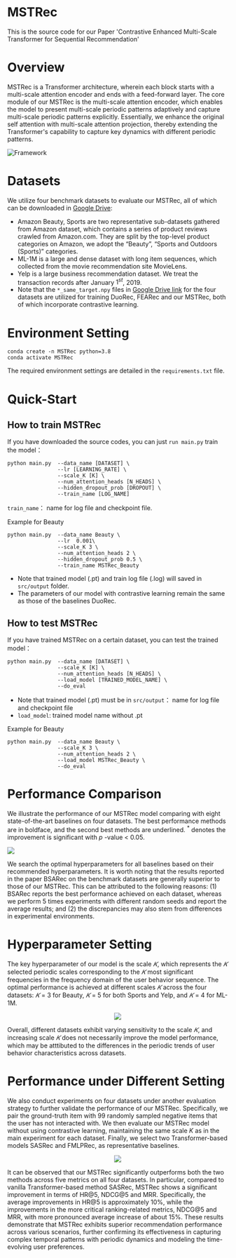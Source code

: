 # MSTRec


This is the source code for our Paper 'Contrastive Enhanced Multi-Scale Transformer for Sequential Recommendation'



# Overview
MSTRec is a Transformer architecture, wherein each block starts with a multi-scale attention encoder and ends with a feed-forward layer.  The core module of our MSTRec is the multi-scale attention encoder, which enables the model to present multi-scale periodic patterns adaptively and capture multi-scale periodic patterns explicitly. Essentially, we enhance the original self attention with multi-scale attention projection, thereby extending the Transformer's capability to capture key dynamics with different periodic patterns.  

![Framework](images/model.jpg)

# Datasets
We utilize four benchmark datasets to evaluate our MSTRec, all of which can be downloaded in [Google Drive](https://drive.google.com/drive/folders/1Ir0nVoC_1flw3zW9N_ANck_XaGTvCNTa): 
* Amazon Beauty, Sports are two representative sub-datasets gathered from Amazon dataset, which contains a series of product reviews crawled from Amazon.com. They are split by the top-level product categories on Amazon, we adopt the “Beauty”, “Sports and Outdoors (Sports)” categories.
* ML-1M is a large and dense dataset with long item sequences, which collected from the movie recommendation site MovieLens. 
* Yelp is a large business recommendation dataset. We treat the transaction records after $\text{January}$ $1 ^ {st}$,  $2019$.
* Note that the `*_same_target.npy` files in [Google Drive link](https://drive.google.com/drive/folders/1Ir0nVoC_1flw3zW9N_ANck_XaGTvCNTa) for the four datasets are utilized for training DuoRec, FEARec and our MSTRec, both of which incorporate contrastive learning.


# Environment Setting
 ```
conda create -n MSTRec python=3.8
conda activate MSTRec
 ```
The required environment settings are detailed in the `requirements.txt` file.



# Quick-Start

## How to train MSTRec
If you have downloaded the source codes, you can just `run main.py` train the model：
 ```
python main.py  --data_name [DATASET] \
                 --lr [LEARNING_RATE] \
                 --scale_K [K] \ 
                 --num_attention_heads [N_HEADS] \
                 --hidden_dropout_prob [DROPOUT] \
                 --train_name [LOG_NAME]
 ```
 `train_name`： name for log file and checkpoint file.


Example for Beauty
 ```
python main.py  --data_name Beauty \
                 --lr  0.001\
                 --scale_K 3 \ 
                 --num_attention_heads 2 \
                 --hidden_dropout_prob 0.5 \
                 --train_name MSTRec_Beauty
 ```


* Note that trained model (.pt) and train log file (.log) will saved in  `src/output` folder.
* The parameters of our model with contrastive learning remain the same as those of the baselines DuoRec.


## How to test MSTRec
If you have trained MSTRec on a certain dataset, you can test the trained model：
 ```
python main.py  --data_name [DATASET] \
                 --scale_K [K] \ 
                 --num_attention_heads [N_HEADS] \
                 --load_model [TRAINED_MODEL_NAME] \
                 --do_eval
 ```

* Note that trained model (.pt) must be in `src/output`： name for log file and checkpoint file
* `load_model`:  trained model name without .pt

Example for Beauty
 ```
python main.py  --data_name Beauty \
                 --scale_K 3 \ 
                 --num_attention_heads 2 \
                 --load_model MSTRec_Beauty \
                 --do_eval
 ```


# Performance Comparison 
We illustrate the performance of our MSTRec model comparing with eight state-of-the-art baselines on four datasets. The best performance methods are in boldface, and the second best methods are underlined. $^*$ denotes the improvement is significant with $p$ -value < 0.05.

![](images/main_results.jpg)

We search the optimal hyperparameters for all baselines based on their recommended hyperparameters. It is worth noting that the results  reported in the paper BSARec on the benchmark datasets are generally superior to those of our MSTRec. This can be attributed to the following reasons: (1) BSARec reports the best performance achieved on each dataset, whereas we perform 5 times experiments with different random seeds and report the average results; and (2) the discrepancies may also stem from differences in experimental environments.



# Hyperparameter Setting
The key hyperparameter of our model is the scale $𝐾$, which represents the $𝐾$ selected periodic scales corresponding to the $𝐾$ most significant frequencies in the frequency domain of the user behavior sequence. The optimal performance is achieved at different scales $𝐾$ across the four datasets: $𝐾$ = 3 for Beauty, $𝐾$ = 5 for both Sports and Yelp, and $𝐾$ = 4 for ML-1M.

<div align="center">
  <img src=images/hyperparameter_setting.jpg>
</div>

Overall, different datasets exhibit varying sensitivity to the scale $𝐾$, and increasing scale $𝐾$ does not necessarily improve the model performance, which may be atttibuted to the differences in the periodic trends of user behavior characteristics across datasets.  



# Performance under Different Setting
We also conduct experiments on four datasets under another evaluation strategy to further validate the performance of our MSTRec. Specifically, we pair the ground-truth item with 99 randomly sampled negative items that the user has not interacted with. We then evaluate our MSTRec model without using contrastive learning, maintaining the same scale $K$ as in the main experiment for each dataset. Finally, we select two Transformer-based models SASRec and FMLPRec, as representative baselines. 

<div align="center">
  <img src=images/negsample_results.jpg>
</div>

It can be observed that our MSTRec significantly outperforms both the two methods across five metrics on all four datasets. In particular, compared to vanilla Transformer-based method SASRec, MSTRec shows a significant improvement in terms of HR@5, NDCG@5 and MRR. Specifically, the average improvements in HR@5 is approximately 10%, while the improvements in the more critical ranking-related metrics, NDCG@5 and MRR, with more pronounced average increase of about 15%. These results demonstrate that MSTRec exhibits superior recommendation performance across various scenarios, further confirming its effectiveness in capturing complex temporal patterns with periodic dynamics and modeling the time-evolving user preferences.

